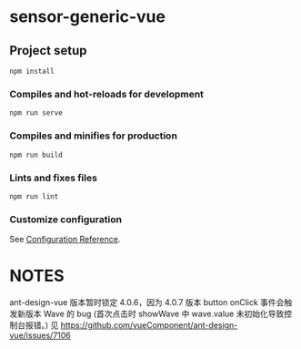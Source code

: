 # sensor-generic-vue

## Project setup
```
npm install
```

### Compiles and hot-reloads for development
```
npm run serve
```

### Compiles and minifies for production
```
npm run build
```

### Lints and fixes files
```
npm run lint
```

### Customize configuration
See [Configuration Reference](https://cli.vuejs.org/config/).

# NOTES

ant-design-vue 版本暂时锁定 4.0.6，因为 4.0.7 版本 button onClick 事件会触发新版本 Wave 的 bug (首次点击时 showWave 中 wave.value 未初始化导致控制台报错。)
见 https://github.com/vueComponent/ant-design-vue/issues/7106
